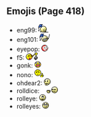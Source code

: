 
## Emojis (Page 418)

* eng99: ![eng99](output/eng99.gif)
* eng101: ![eng101](output/eng101.gif)
* eyepop: ![eyepop](output/eyepop.gif)
* f5: ![f5](output/f5.gif)
* gonk: ![gonk](output/gonk.gif)
* nono: ![nono](output/nono.gif)
* ohdear2: ![ohdear2](output/ohdear2.png)
* rolldice: ![rolldice](output/rolldice.gif)
* rolleye: ![rolleye](output/rolleye.gif)
* rolleyes: ![rolleyes](output/rolleyes.gif)
